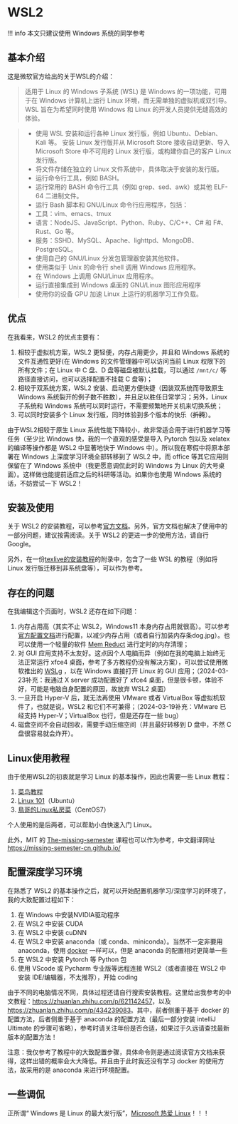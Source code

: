 # WSL2

!!! info
     本文只建议使用 Windows 系统的同学参考

## 基本介绍

这是微软官方给出的关于WSL的介绍：

> 适用于 Linux 的 Windows 子系统 (WSL) 是 Windows 的一项功能，可用于在 Windows 计算机上运行 Linux 环境，而无需单独的虚拟机或双引导。 WSL 旨在为希望同时使用 Windows 和 Linux 的开发人员提供无缝高效的体验。

> - 使用 WSL 安装和运行各种 Linux 发行版，例如 Ubuntu、Debian、Kali 等。 安装 Linux 发行版并从 Microsoft Store 接收自动更新、导入 Microsoft Store 中不可用的 Linux 发行版，或构建你自己的客户 Linux 发行版。
> - 将文件存储在独立的 Linux 文件系统中，具体取决于安装的发行版。
> - 运行命令行工具，例如 BASH。
> - 运行常用的 BASH 命令行工具（例如 grep、sed、awk）或其他 ELF-64 二进制文件。
> - 运行 Bash 脚本和 GNU/Linux 命令行应用程序，包括：
> - 工具：vim、emacs、tmux
> - 语言：NodeJS、JavaScript、Python、Ruby、C/C++、C# 和 F#、Rust、Go 等。
> - 服务：SSHD、MySQL、Apache、lighttpd、MongoDB、PostgreSQL。
> - 使用自己的 GNU/Linux 分发包管理器安装其他软件。
> - 使用类似于 Unix 的命令行 shell 调用 Windows 应用程序。
> - 在 Windows 上调用 GNU/Linux 应用程序。
> - 运行直接集成到 Windows 桌面的 GNU/Linux 图形应用程序
> - 使用你的设备 GPU 加速 Linux 上运行的机器学习工作负载。

## 优点

在我看来，WSL2 的优点主要有：

1. 相较于虚拟机方案，WSL2 更轻便，内存占用更少，并且和 Windows 系统的文件互通性更好(在 Windows 的文件管理器中可以访问当前 Linux 权限下的所有文件；在 Linux 中 C 盘、D 盘等磁盘被默认挂载，可以通过 `/mnt/c/` 等路径直接访问，也可以选择配置不挂载 C 盘等)；
2. 相较于双系统方案，WSL2 安装、启动更方便快捷（因装双系统而导致原生 Windows 系统裂开的例子数不胜数），并且足以胜任日常学习；另外，Linux 子系统和 Windows 系统可以同时运行，不需要频繁地开关机来切换系统；
3. 可以同时安装多个 Linux 发行版，同时体验到多个版本的快乐（<del>折腾</del>）。

由于WSL2相较于原生 Linux 系统性能下降较小，故非常适合用于进行机器学习等任务（至少比 Windows 快，我的一个直观的感受是导入 Pytorch 包以及 xelatex 的编译等操作都是 WSL2 中显著地快于 Windows 中）。所以我在寒假中将原本部署在 Windows 上深度学习环境全部转移到了 WSL2 中，而 office 等其它应用则保留在了 Windows 系统中（我更愿意调侃此时的 Windows 为 Linux 的大号桌面）。这样做也能提前适应之后的科研等活动。如果你也使用 Windows 系统的话，不妨尝试一下 WSL2！

## 安装及使用

关于 WSL2 的安装教程，可以参考[官方文档](https://learn.microsoft.com/en-us/windows/wsl/install)。另外，官方文档也解决了使用中的一部分问题，建议按需阅读。关于 WSL2 的更进一步的使用方法，请自行 Google。

另外，在一份[texlive的安装教程](https://tug.ctan.org/info/install-latex-guide-zh-cn/install-latex-guide-zh-cn.pdf)的附录中，包含了一些 WSL 的教程（例如将 Linux 发行版迁移到非系统盘等），可以作为参考。

## 存在的问题

在我编辑这个页面时，WSL2 还存在如下问题：

1. 内存占用高（其实不止 WSL2，Windows11 本身内存占用就很高）。可以参考[官方配置文档](https://learn.microsoft.com/en-us/windows/wsl/wsl-config#wslconfig)进行配置，以减少内存占用（或者自行加装内存条dog.jpg）。也可以使用一个轻量的软件 [Mem Reduct](https://github.com/henrypp/memreduct) 进行定时的内存清理；
2. 对 GUI 应用支持不太友好。这点因个人电脑而异（例如在我的电脑上始终无法正常运行 xfce4 桌面，参考了多方教程仍没有解决方案），可以尝试使用微软推出的 [WSLg](https://learn.microsoft.com/zh-cn/windows/wsl/tutorials/gui-apps) ，以在 Windows 直接打开 Linux 的 GUI 应用；（2024-03-23补充：我通过 X server 成功配置好了 xfce4 桌面，但是很卡顿，体验不好，可能是电脑自身配置的原因，故放弃 WSL2 桌面）
3. 一旦开启 Hyper-V 后，就无法再使用 VMware 或者 VirtualBox 等虚拟机软件了，也就是说，WSL2 和它们不可兼得；（2024-03-19补充：VMware 已经支持 Hyper-V；VirtualBox 也行，但是还存在一些 bug）
4. 磁盘空间不会自动回收，需要手动压缩空间（并且最好转移到 D 盘中，不然 C 盘很容易就会炸开）。

## Linux使用教程

由于使用WSL2的初衷就是学习 Linux 的基本操作，因此也需要一些 Linux 教程：

1. [菜鸟教程](https://www.runoob.com/linux/linux-tutorial.html)
2. [Linux 101](https://101.lug.ustc.edu.cn/)（Ubuntu）
3. [鳥哥的Linux私房菜](https://linux.vbird.org/)（CentOS7）

个人使用的是后两者，可以帮助小白快速入门 Linux。

此外，MIT 的 [The-missing-semester](https://missing.csail.mit.edu/2020/) 课程也可以作为参考，中文翻译网址<https://missing-semester-cn.github.io/>

## 配置深度学习环境

在熟悉了 WSL2 的基本操作之后，就可以开始配置机器学习/深度学习的环境了，我的大致配置过程如下：

1. 在 Windows 中安装NVIDIA驱动程序
2. 在 WSL2 中安装 CUDA
3. 在 WSL2 中安装 cuDNN
4. 在 WSL2 中安装 anaconda（或 conda、miniconda）。当然不一定非要用 anaconda，使用 [docker](./Docker.md) 一样可以，但是 anaconda 的配置相对更简单一些
5. 在 WSL2 中安装 Pytorch 等 Python 包
6. 使用 VScode 或 Pycharm 专业版等远程连接 WSL2（或者直接在 WSL2 中安装 IDE/编辑器，不太推荐），开始 coding

由于不同的电脑情况不同，具体过程还请自行搜索安装教程。这里给出我参考的中文教程：<https://zhuanlan.zhihu.com/p/621142457>，以及<https://zhuanlan.zhihu.com/p/434239083>。其中，前者侧重于基于 docker 的配置方法，后者侧重于基于 anaconda 的配置方法（最后一部分安装 intelliJ Ultimate 的步骤可省略），参考时请关注年份是否合适，如果过于久远请查找最新版本的配置方法！

注意：我仅参考了教程中的大致配置步骤，具体命令则是通过阅读官方文档来获得，这样出错的概率会大大降低。并且由于此时我还没有学习 docker 的使用方法，故采用的是 anaconda 来进行环境配置。

## 一些调侃

正所谓“ Windows 是 Linux 的最大发行版”，[Microsoft 热爱 Linux](https://learn.microsoft.com/zh-cn/windows/wsl/about#microsoft-loves-linux)！！！
